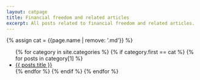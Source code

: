 ```yaml
---
layout: catpage
title: Financial freedom and related articles
excerpt: All posts related to financial freedom and related articles.
---
```

{% assign cat = {{page.name | remove: '.md'}} %}
<ul class="list-none">
{% for category in site.categories %}
{% if category.first == cat %}
{% for posts in category[1] %}
<li><a class="post-link" href="{{ posts.url }}">{{ posts.title }}</a></li>
{% endfor %}
{% endif %}
{% endfor %}
</ul>



